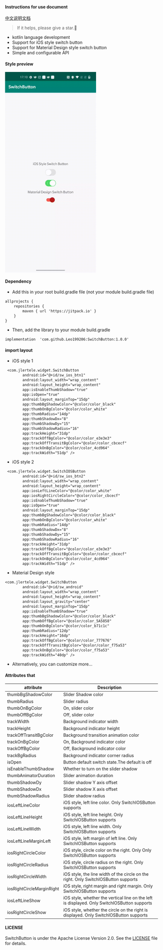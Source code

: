 #### Instructions for use document
[中文说明文档](https://github.com/Leo199206/SwitchButton/blob/master/README.md)
> If it helps, please give a star.🤩

+ kotlin language development
+ Support for iOS style switch button
+ Support for Material Design style switch button
+ Simple and configurable API


#### Style preview
<img src="https://raw.githubusercontent.com/Leo199206/SwitchButton/master/device-2021-01-21-171055.gif" width="300" heght="500" align=center />


#### Dependency
+ Add this in your root build.gradle file (not your module build.gradle file)

```
allprojects {
    repositories {
        maven { url 'https://jitpack.io' }
    }
}
```

+ Then, add the library to your module build.gradle

```
implementation  'com.github.Leo199206:SwitchButton:1.0.0'
```

#### import layout
+ iOS style 1

```
 <com.jlertele.widget.SwitchButton
        android:id="@+id/sw_ios_btn1"
        android:layout_width="wrap_content"
        android:layout_height="wrap_content"
        app:isEnableThumbShadow="true"
        app:isOpen="true"
        android:layout_marginTop="15dp"
        app:thumbBgShadowColor="@color/color_black"
        app:thumbOnBgColor="@color/color_white"
        app:thumbRadius="14dp"
        app:thumbShadowDx="8"
        app:thumbShadowDy="15"
        app:thumbShadowRadius="16"
        app:trackHeight="31dp"
        app:trackOffBgColor="@color/color_e3e3e3"
        app:trackOffTransitBgColor="@color/color_cbcecf"
        app:trackOnBgColor="@color/color_4cd964"
        app:trackWidth="51dp" />
```

+ iOS style 2

```
 <com.jlertele.widget.SwitchIOSButton
        android:id="@+id/sw_ios_btn2"
        android:layout_width="wrap_content"
        android:layout_height="wrap_content"
        app:iosLeftLineColor="@color/color_white"
        app:iosRightCircleColor="@color/color_cbcecf"
        app:isEnableThumbShadow="true"
        app:isOpen="true"
        android:layout_marginTop="15dp"
        app:thumbBgShadowColor="@color/color_black"
        app:thumbOnBgColor="@color/color_white"
        app:thumbRadius="14dp"
        app:thumbShadowDx="8"
        app:thumbShadowDy="15"
        app:thumbShadowRadius="16"
        app:trackHeight="31dp"
        app:trackOffBgColor="@color/color_e3e3e3"
        app:trackOffTransitBgColor="@color/color_cbcecf"
        app:trackOnBgColor="@color/color_4cd964"
        app:trackWidth="51dp" />

```

+ Material Design style

```
<com.jlertele.widget.SwitchButton
        android:id="@+id/sw_android"
        android:layout_width="wrap_content"
        android:layout_height="wrap_content"
        android:layout_gravity="center"
        android:layout_marginTop="15dp"
        app:isEnableThumbShadow="true"
        app:thumbBgShadowColor="@color/color_black"
        app:thumbOffBgColor="@color/color_5A5858"
        app:thumbOnBgColor="@color/color_b71c1c"
        app:thumbRadius="12dp"
        app:trackHeight="16dp"
        app:trackOffBgColor="@color/color_777676"
        app:trackOffTransitBgColor="@color/color_f75a53"
        app:trackOnBgColor="@color/color_f75a53"
        app:trackWidth="40dp" />

```

+ Alternatively, you can customize more...


#### Attributes that


| attribute  | Description |
| --- | --- |
| thumbBgShadowColor  | Slider Shadow color |
| thumbRadius | Slider radius |
| thumbOnBgColor | On, slider color |
| thumbOffBgColor | Off, slider color |
| trackWidth | Background indicator width |
| trackHeight | Background indicator height |
| trackOffTransitBgColor | Background transition animation color |
| trackOnBgColor | On, Background indicator color |
| trackOffBgColor | Off, Background indicator color |
| trackBgRadius |Background indicator corner radius|
| isOpen |Button default switch state.The default is off|
| isEnableThumbShadow |  Whether to turn on the slider shadow|
| thumbAnimatorDuration | Slider animation duration |
| thumbShadowDy | Slider shadow Y axis offset |
| thumbShadowDx | Slider shadow X axis offset |
| thumbShadowRadius | Slider shadow radius |
| iosLeftLineColor | iOS style, left line color. Only SwitchIOSButton supports |
| iosLeftLineHeight | iOS style, left line height. Only SwitchIOSButton supports |
| iosLeftLineWidth | iOS style, left line width. Only SwitchIOSButton supports |
| iosLeftLineMarginLeft | iOS style, left margin of left line. Only SwitchIOSButton supports |
| iosRightCircleColor | iOS style, circle color on the right. Only Only SwitchIOSButton supports |
| iosRightCircleRadius | iOS style, circle radius on the right. Only SwitchIOSButton supports |
| iosRightCircleWidth | iOS style, the line width of the circle on the right. Only SwitchIOSButton supports |
| iosRightCircleMarginRight | iOS style, right margin and right margin. Only SwitchIOSButton supports |
| iosLeftLineShow | iOS style, whether the vertical line on the left is displayed. Only SwitchIOSButton supports |
| iosRightCircleShow | iOS style, whether the circle on the right is displayed. Only SwitchIOSButton supports |

#### LICENSE
SwitchButton is under the Apache License Version 2.0. See the [LICENSE](https://raw.githubusercontent.com/Leo199206/SwitchButton/master/LICENSE) file for details.


